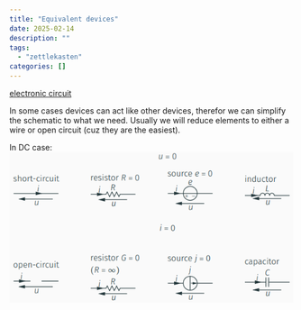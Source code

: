 ```yaml
---
title: "Equivalent devices"
date: 2025-02-14
description: ""
tags: 
  - "zettlekasten"
categories: []
---
```


[electronic circuit](electronic%20circuit)

In some cases devices can act like other devices, therefor we can simplify the
schematic to what we need. Usually we will reduce elements to either a wire or
open circuit (cuz they are the easiest).

In DC case:
![Pasted image 20221028105652](attachments/Pasted%20image%2020221028105652.png)